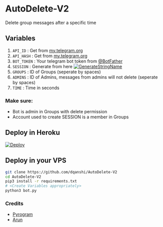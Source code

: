 # AutoDelete-V2
Delete group messages after a specific time

## Variables
1. `API_ID` : Get from [my.telegram.org](https://my.telegram.org/)
2. `API_HASH` : Get from [my.telegram.org](https://my.telegram.org)
3. `BOT_TOKEN` : Your telegram bot token from [@BotFather](https://t.me/BotFather)
4. `SESSION` : Generate from here [![GenerateStringName](https://img.shields.io/badge/repl.it-generateStringName-yellowgreen)](https://repl.it/@subinps/getStringName)
5. `GROUPS` : ID of Groups (seperate by spaces)
6. `ADMINS` : ID of Admins, messages from admins will not delete (seperate by spaces)
7. `TIME` : Time in seconds

### Make sure:
- Bot is admin in Groups with delete permission
- Account used to create SESSION is a member in Groups

## Deploy in Heroku
 [![Deploy](https://www.herokucdn.com/deploy/button.svg)](https://heroku.com/deploy)

## Deploy in your VPS

```sh
git clone https://github.com/dqanshi/AutoDelete-V2
cd AutoDelete-V2
pip3 install -r requirements.txt
# <Create Variables appropriately>
python3 bot.py
```

### Credits
- [Pyrogram](https://github.com/pyrogram/pyrogram)
- [Arun](https://t.me/Arun_TG)
